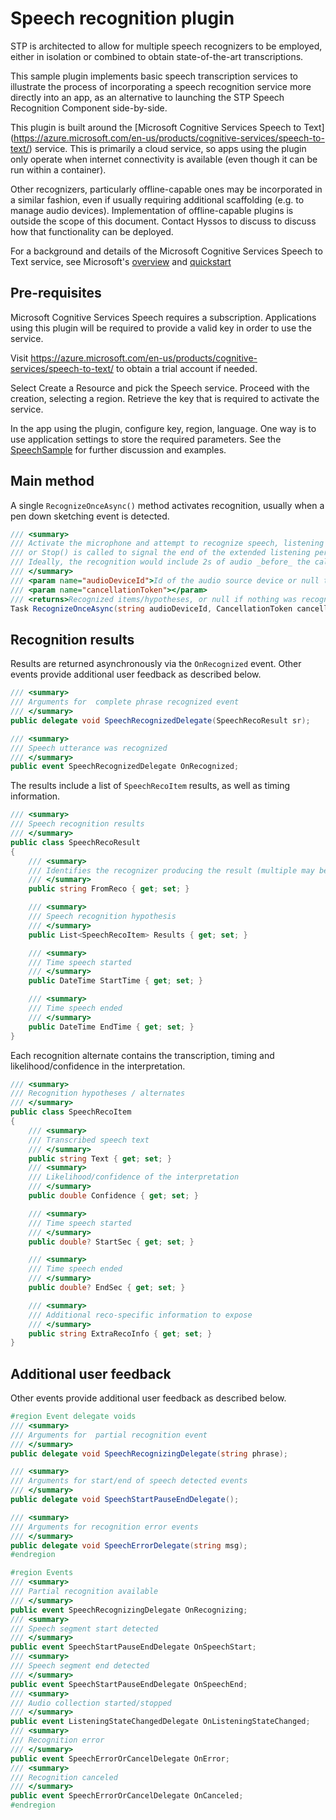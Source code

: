 ﻿# Speech recognition plugin

STP is architected to allow for multiple speech recognizers to be employed, either in isolation or
combined to obtain state-of-the-art transcriptions.

This sample plugin implements basic speech transcription services to illustrate the process of 
incorporating a speech recognition service more directly into an app, as an alternative to launching
the STP Speech Recognition Component side-by-side. 

This plugin is built around the [Microsoft Cognitive Services Speech to Text]
(https://azure.microsoft.com/en-us/products/cognitive-services/speech-to-text/) service.
This is primarily a cloud service, so apps using the plugin only operate when internet connectivity is
available (even though it can be run within a container). 

Other recognizers, particularly offline-capable ones may be incorporated in a similar fashion, even if 
usually requiring additional scaffolding (e.g. to manage audio devices).
Implementation of offline-capable plugins is outside the scope of this document.
Contact Hyssos to discuss to discuss how that functionality can be deployed.

For a background and details of the Microsoft Cognitive Services Speech to Text service, see Microsoft's
[overview](https://learn.microsoft.com/en-us/azure/cognitive-services/speech-service/speech-to-text) and 
[quickstart](https://learn.microsoft.com/en-us/azure/cognitive-services/speech-service/get-started-speech-to-text?tabs=windows%2Cterminal&pivots=programming-language-csharp)

## Pre-requisites

Microsoft Cognitive Services Speech requires a subscription. Applications using this plugin
will be required to provide a valid key in order to use the service.

Visit <https://azure.microsoft.com/en-us/products/cognitive-services/speech-to-text/> 
to obtain a trial account if needed.

Select Create a Resource and pick the Speech service. Proceed with the creation,
selecting a region. Retrieve the key that is required to activate the service.

In the app using the plugin, configure key, region, language. One way is to use application
settings to store the required parameters.
See the [SpeechSample](../../../samples/SpeechSample) for further discussion and examples.

## Main method

A single `RecognizeOnceAsync()` method activates recognition, usually when a pen down sketching event
is detected.

```csharp
/// <summary>
/// Activate the microphone and attempt to recognize speech, listening until an utterance is completed,
/// or Stop() is called to signal the end of the extended listening period 
/// Ideally, the recognition would include 2s of audio _before_ the call, drawing from some buffer
/// </summary>
/// <param name="audioDeviceId">Id of the audio source device or null to use the default</param>
/// <param name="cancellationToken"></param>
/// <returns>Recognized items/hypotheses, or null if nothing was recognized</returns>
Task RecognizeOnceAsync(string audioDeviceId, CancellationToken cancellationToken);
```

## Recognition results

Results are returned asynchronously via the `OnRecognized` event.
Other events provide additional user feedback as described below.

```csharp
/// <summary>
/// Arguments for  complete phrase recognized event
/// </summary>
public delegate void SpeechRecognizedDelegate(SpeechRecoResult sr);

/// <summary>
/// Speech utterance was recognized
/// </summary>
public event SpeechRecognizedDelegate OnRecognized;
```

The results include a list of `SpeechRecoItem` results, as well as timing information.

```csharp
/// <summary>
/// Speech recognition results
/// </summary>
public class SpeechRecoResult
{
    /// <summary>
    /// Identifies the recognizer producing the result (multiple may be used)
    /// </summary>
    public string FromReco { get; set; }

    /// <summary>
    /// Speech recognition hypothesis
    /// </summary>
    public List<SpeechRecoItem> Results { get; set; }

    /// <summary>
    /// Time speech started
    /// </summary>
    public DateTime StartTime { get; set; }

    /// <summary>
    /// Time speech ended
    /// </summary>
    public DateTime EndTime { get; set; }
}
```

Each recognition alternate contains the transcription, timing and likelihood/confidence
in the interpretation. 


```csharp
/// <summary>
/// Recognition hypotheses / alternates
/// </summary>
public class SpeechRecoItem
{
    /// <summary>
    /// Transcribed speech text
    /// </summary>
    public string Text { get; set; }
    /// <summary>
    /// Likelihood/confidence of the interpretation
    /// </summary>
    public double Confidence { get; set; }

    /// <summary>
    /// Time speech started
    /// </summary>
    public double? StartSec { get; set; }

    /// <summary>
    /// Time speech ended
    /// </summary>
    public double? EndSec { get; set; }

    /// <summary>
    /// Additional reco-specific information to expose
    /// </summary>
    public string ExtraRecoInfo { get; set; }
}
```

## Additional user feedback

Other events provide additional user feedback as described below.

```csharp
#region Event delegate voids
/// <summary>
/// Arguments for  partial recognition event
/// </summary>
public delegate void SpeechRecognizingDelegate(string phrase);

/// <summary>
/// Arguments for start/end of speech detected events
/// </summary>
public delegate void SpeechStartPauseEndDelegate();

/// <summary>
/// Arguments for recognition error events
/// </summary>
public delegate void SpeechErrorDelegate(string msg);
#endregion

#region Events
/// <summary>
/// Partial recognition available
/// </summary>
public event SpeechRecognizingDelegate OnRecognizing;
/// <summary>
/// Speech segment start detected
/// </summary>
public event SpeechStartPauseEndDelegate OnSpeechStart;
/// <summary>
/// Speech segment end detected
/// </summary>
public event SpeechStartPauseEndDelegate OnSpeechEnd;
/// <summary>
/// Audio collection started/stopped
/// </summary>
public event ListeningStateChangedDelegate OnListeningStateChanged;
/// <summary>
/// Recognition error
/// </summary>
public event SpeechErrorOrCancelDelegate OnError;
/// <summary>
/// Recognition canceled
/// </summary>
public event SpeechErrorOrCancelDelegate OnCanceled;
#endregion
```
